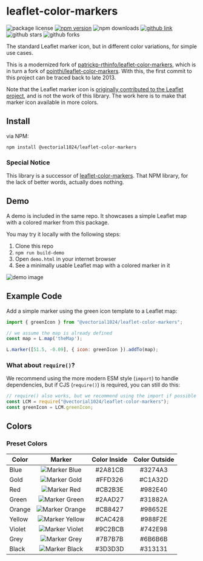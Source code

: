 # leaflet-color-markers

![package license](https://img.shields.io/npm/l/%40vectorial1024%2Fleaflet-color-markers)
[![npm version](https://img.shields.io/npm/v/%40vectorial1024%2Fleaflet-color-markers)](https://www.npmjs.com/package/@vectorial1024/leaflet-color-markers)
![npm downloads](https://img.shields.io/npm/dw/%40vectorial1024%2Fleaflet-color-markers)
[![github link](https://img.shields.io/badge/GitHub-repo-green?logo=github)](https://github.com/Vectorial1024/leaflet-color-markers)
![github stars](https://img.shields.io/github/stars/vectorial1024/leaflet-color-markers)
![github forks](https://img.shields.io/github/forks/vectorial1024/leaflet-color-markers)

The standard Leaflet marker icon, but in different color variations, for simple use cases.

This is a modernized fork of [patrickp-rthinfo/leaflet-color-markers](https://github.com/patrickp-rthinfo/leaflet-color-markers),
which is in turn a fork of [pointhi/leaflet-color-markers](https://github.com/pointhi/leaflet-color-markers).
With this, the first commit to this project can be traced back to late 2013.

Note that the Leaflet marker icon is [originally contributed to the Leaflet project](https://github.com/Leaflet/Leaflet/blob/main/src/images/marker.svg), and is not the work of this library. The work here is to make that marker icon available in more colors.

## Install

via NPM:

```
npm install @vectorial1024/leaflet-color-markers
```

### Special Notice

This library is a successor of [leaflet-color-markers](https://www.npmjs.com/package/leaflet-color-markers). That NPM library, for the lack of better words, actually does nothing.

## Demo

A demo is included in the same repo. It showcases a simple Leaflet map with a colored marker from this package.

You may try it locally with the following steps:

1. Clone this repo
2. `npm run build-demo`
3. Open `demo.html` in your internet browser
4. See a minimally usable Leaflet map with a colored marker in it

![demo image](https://github.com/Vectorial1024/leaflet-color-markers/assets/17726797/1a542920-c29e-40d3-9e08-9b27c83da50b)

## Example Code

Add a simple marker using the green icon template to a Leaflet map: 

```javascript
import { greenIcon } from "@vectorial1024/leaflet-color-markers";

// we assume the map is already defined
const map = L.map('theMap');

L.marker([51.5, -0.09], { icon: greenIcon }).addTo(map);
```

### What about `require()`?

We recommend using the more modern ESM style (`import`) to handle dependencies, but if CJS (`require()`) is required, you can still do this:

```javascript
// require() also works, but we recommend using the import if possible
const LCM = require("@vectorial1024/leaflet-color-markers");
const greenIcon = LCM.greenIcon;
```

## Colors

### Preset Colors

| Color | Marker | Color Inside | Color Outside |
| ------------- |:-----:|:-----:|:-----:|
| Blue | ![Marker Blue](https://raw.githubusercontent.com/Vectorial1024/leaflet-color-markers/master/img/marker-icon-blue.png) | #2A81CB | #3274A3 |
| Gold | ![Marker Gold](https://raw.githubusercontent.com/Vectorial1024/leaflet-color-markers/master/img/marker-icon-gold.png) | #FFD326 | #C1A32D |
| Red | ![Marker Red](https://raw.githubusercontent.com/Vectorial1024/leaflet-color-markers/master/img/marker-icon-red.png) | #CB2B3E | #982E40 |
| Green | ![Marker Green](https://raw.githubusercontent.com/Vectorial1024/leaflet-color-markers/master/img/marker-icon-green.png) | #2AAD27 | #31882A |
| Orange | ![Marker Orange](https://raw.githubusercontent.com/Vectorial1024/leaflet-color-markers/master/img/marker-icon-orange.png) | #CB8427 | #98652E |
| Yellow | ![Marker Yellow](https://raw.githubusercontent.com/Vectorial1024/leaflet-color-markers/master/img/marker-icon-yellow.png) | #CAC428 | #988F2E |
| Violet | ![Marker Violet](https://raw.githubusercontent.com/Vectorial1024/leaflet-color-markers/master/img/marker-icon-violet.png) | #9C2BCB | #742E98 |
| Grey | ![Marker Grey](https://raw.githubusercontent.com/Vectorial1024/leaflet-color-markers/master/img/marker-icon-grey.png) | #7B7B7B | #6B6B6B |
| Black | ![Marker Black](https://raw.githubusercontent.com/Vectorial1024/leaflet-color-markers/master/img/marker-icon-black.png) | #3D3D3D | #313131 |
